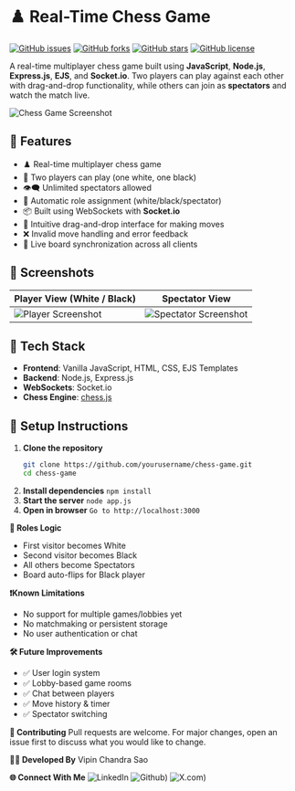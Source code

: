 # ♟️ Real-Time Chess Game

[![GitHub issues](https://img.shields.io/github/issues/vipinsao/chess-game)](https://github.com/vipinsao/chess-game/issues)
[![GitHub forks](https://img.shields.io/github/forks/vipinsao/chess-game)](https://github.com/vipinsao/chess-game/network)
[![GitHub stars](https://img.shields.io/github/stars/vipinsao/chess-game)](https://github.com/vipinsao/chess-game/stargazers)
[![GitHub license](https://img.shields.io/github/license/vipinsao/chess-game)](https://github.com/vipinsao/chess-game/blob/main/LICENSE)

A real-time multiplayer chess game built using **JavaScript**, **Node.js**, **Express.js**, **EJS**, and **Socket.io**. Two players can play against each other with drag-and-drop functionality, while others can join as **spectators** and watch the match live.

![Chess Game Screenshot](./path-to-your-screenshot.png)

## 🚀 Features

- ♟️ Real-time multiplayer chess game
- 👥 Two players can play (one white, one black)
- 👁️‍🗨️ Unlimited spectators allowed
- 🔀 Automatic role assignment (white/black/spectator)
- 📦 Built using WebSockets with **Socket.io**
- 🎨 Intuitive drag-and-drop interface for making moves
- ❌ Invalid move handling and error feedback
- 🔄 Live board synchronization across all clients

## 📸 Screenshots

| Player View (White / Black) | Spectator View |
|-----------------------------|----------------|
| ![Player Screenshot](./path-to-your-screenshot.png) | ![Spectator Screenshot](./path-to-your-screenshot.png) |

## 🧰 Tech Stack

- **Frontend**: Vanilla JavaScript, HTML, CSS, EJS Templates
- **Backend**: Node.js, Express.js
- **WebSockets**: Socket.io
- **Chess Engine**: [chess.js](https://github.com/jhlywa/chess.js)


## 🧪 Setup Instructions

1. **Clone the repository**  
   ```bash
   git clone https://github.com/yourusername/chess-game.git
   cd chess-game
   
2. **Install dependencies**
   ``` npm install ```
3. **Start the server**
   ``` node app.js ```
4. **Open in browser**
   ``` Go to http://localhost:3000 ```

**🙋 Roles Logic**
 - First visitor becomes White
 - Second visitor becomes Black
 - All others become Spectators
 - Board auto-flips for Black player

**❗Known Limitations**
 - No support for multiple games/lobbies yet
 - No matchmaking or persistent storage
 - No user authentication or chat
   
**🛠️ Future Improvements**
 - ✅ User login system
 - ✅ Lobby-based game rooms
 - ✅ Chat between players
 - ✅ Move history & timer
 - ✅ Spectator switching

**🤝 Contributing**
Pull requests are welcome. For major changes, open an issue first to discuss what you would like to change.

**👨‍💻 Developed By**
Vipin Chandra Sao

**🌐 Connect With Me**
![LinkedIn](https://www.linkedin.com/in/vipinsao/)
![Github](https://github.com/vipinsao))
![X.com](https://x.com/vipinSao1))

